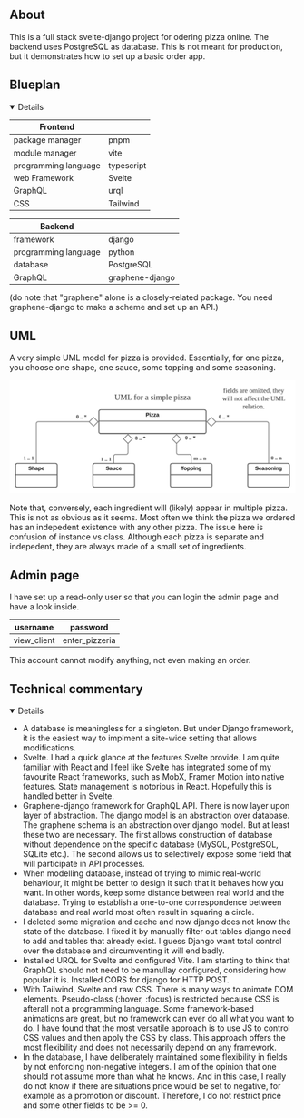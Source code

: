 ## About
This is a full stack svelte-django project for odering pizza online. The backend uses PostgreSQL as database. This is not meant for production, but it demonstrates how to set up a basic order app.


## Blueplan
<details open>

| Frontend             |            |
|----------------------|------------|
| package manager      | pnpm       |
| module manager       | vite       |
| programming language | typescript |
| web Framework        | Svelte     |
| GraphQL              | urql       |
| CSS                  | Tailwind   |

| Backend              |                 |
|----------------------|-----------------|
| framework            | django          |
| programming language | python          |
| database             | PostgreSQL      |
| GraphQL              | graphene-django |

(do note that "graphene" alone is a closely-related package. You need graphene-django to make a scheme and set up
an API.)

</details>

## UML
A very simple UML model for pizza is provided. Essentially, for one pizza, you choose one shape, one sauce, some topping and some seasoning.

<img src="./public/UML_Pizza.svg" alt="UML diagram of a pizza">

Note that, conversely, each ingredient will (likely) appear in multiple pizza. This is not as obvious as it seems. Most often we think the pizza we ordered has an indepedent existence with any other pizza. The issue here is confusion of instance vs class. Although each pizza is separate and indepedent, they are always made of a small set of ingredients.

## Admin page
I have set up a read-only user so that you can login the admin page and have a look inside.

| username    | password       |
|-------------|----------------|
| view_client | enter_pizzeria |

This account cannot modify anything, not even making an order.

## Technical commentary
<details open>
    <ul>
        <li>
            A database is meaningless for a singleton. But under Django framework, it is the easiest way to implment a site-wide setting that allows modifications.
        </li>
        <li>
            Svelte. I had a quick glance at the features Svelte provide. I am quite familiar with React and I feel like Svelte has integrated some of my favourite React frameworks, such as MobX, Framer Motion into native features. State management is notorious in React. Hopefully this is handled better in Svelte.
        </li>
        <li>
            Graphene-django framework for GraphQL API. There is now layer upon layer of abstraction. The django model is an abstraction over database. The graphene schema is an abstraction over django model. But at least these two are necessary. The first allows construction of database without dependence on the specific database (MySQL, PostgreSQL, SQLite etc.). The second allows us to selectively expose some field that will participate in API processes.
        </li>
        <li>
            When modelling database, instead of trying to mimic real-world behaviour, it might be better to design it such that it behaves how you want. In other words, keep some distance between real world and the database. Trying to establish a one-to-one correspondence between database and real world most often result in squaring a circle.
        </li>
        <li>
            I deleted some migration and cache and now django does not know the state of the database. I fixed it by manually filter out tables django need to add and tables that already exist. I guess Django want total control over the database and circumventing it will end badly.
        </li>
        <li>
            Installed URQL for Svelte and configured Vite. I am starting to think that GraphQL should not need to
            be manullay configured, considering how popular it is. Installed CORS for django for HTTP POST.
        </li>
        <li>
            With Tailwind, Svelte and raw CSS. There is many ways to animate DOM elements. Pseudo-class (:hover, :focus) is restricted because CSS is afterall not a programming language. Some framework-based animations are great, but no framework can ever do all what you want to do. I have found that the most versatile approach is to use JS to control CSS values and then apply the CSS by class. This approach offers the most flexibility and does not necessarily depend on any framework.
        </li>
        <li>
            In the database, I have deliberately maintained some flexibility in fields by not enforcing non-negative integers. I am of the opinion that one should not assume more than what he knows. And in this case, I really do not know if there are situations price would be set to negative, for example as a promotion or discount. Therefore, I do not restrict price and some other fields to be >= 0.
        </li>
    </ul>
</details>
